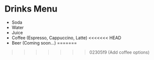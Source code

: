 # Drinks Menu
- Soda
- Water
- Juice
- Coffee (Espresso, Cappuccino, Latte)
<<<<<<< HEAD
- Beer (Coming soon…)
=======
>>>>>>> 02305f9 (Add coffee options)
